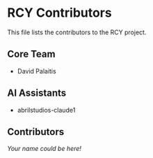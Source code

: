 # RCY Contributors

This file lists the contributors to the RCY project.

## Core Team

- David Palaitis

## AI Assistants

- abrilstudios-claude1

## Contributors

*Your name could be here!*